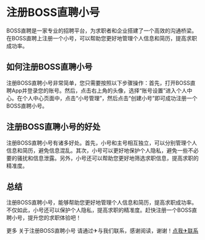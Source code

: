 # 注册BOSS直聘小号

BOSS直聘是一家专业的招聘平台，为求职者和企业搭建了一个高效的沟通桥梁。在BOSS直聘上注册一个小号，可以帮助您更好地管理个人信息和简历，提高求职成功率。

## 如何注册BOSS直聘小号

注册BOSS直聘小号非常简单，您只需要按照以下步骤操作：首先，打开BOSS直聘App并登录您的账号。然后，点击右上角的头像，选择“账号设置”进入个人中心。在个人中心页面中，点击“小号管理”，然后点击“创建小号”即可成功注册一个BOSS直聘小号。

## 注册BOSS直聘小号的好处

注册BOSS直聘小号有诸多好处。首先，小号和主号相互独立，可以分别管理个人信息和简历，避免信息混乱。其次，小号可以更好地保护个人隐私，避免一些不必要的骚扰和信息泄露。另外，小号还可以帮助您更好地筛选求职信息，提高求职的精准度。

## 总结

注册BOSS直聘小号，能够帮助您更好地管理个人信息和简历，提高求职成功率。不仅如此，小号还可以保护个人隐私，提高求职的精准度。赶快注册一个BOSS直聘小号，提升您的求职体验吧！

更多 关于注册BOSS直聘小号 请通过✈与我们联系，感谢阅读，谢谢！[点我✈联系](https://www.k02.cc)